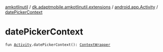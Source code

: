 [amkotlinutil](../../index.md) / [dk.adaptmobile.amkotlinutil.extensions](../index.md) / [android.app.Activity](index.md) / [datePickerContext](date-picker-context.md)

# datePickerContext

`fun `[`Activity`](https://developer.android.com/reference/android/app/Activity.html)`.datePickerContext(): `[`ContextWrapper`](https://developer.android.com/reference/android/content/ContextWrapper.html)